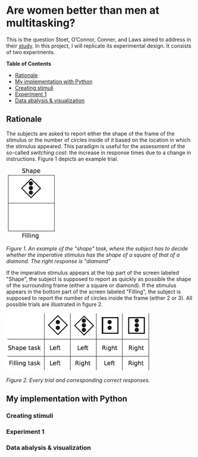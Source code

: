 # Are women better than men at multitasking?
This is the question Stoet, O’Connor, Conner, and Laws aimed to address in their [study](https://bmcpsychology.biomedcentral.com/articles/10.1186/2050-7283-1-18). In this project, I will replicate its experimental design. It consists of two experiments.

**Table of Contents**

- [Rationale](#Rationale)
- [My implementation with Python](#my-implementation-with-python)
- [Creating stimuli](#creating-stimuli)
- [Experiment 1](#experiment-1)
- [Data abalysis & visualization](#data-analysis-&-visualization)

## Rationale
The subjects are asked to report either the shape of the frame of the stimulus or the number of circles inside of it based on the location in which the stimulus appeared. This paradigm is useful for the assessment of the so-called *switching cost*: the increase in response times due to a change in instructions. Figure 1 depicts an example trial.

![Figure 1.](example_trial.png)

*Figure 1. An example of the "shape" task, where the subject has to decide whether the imperative stimulus has the shape of a square of that of a diamond. The right response is "diamond"*

If the imperative stimulus appears at the top part of the screen labeled "Shape", the subject is supposed to report as quickly as possible the shape of the surrounding frame (either a square or diamond). If the stimulus appears in the bottom part of the screen labeled "Filling", the subject is supposed to report the number of circles inside the frame (either 2 or 3). All possible trials are illustrated in figure 2.

![Figure 2.](trial_responses.png)

*Figure 2. Every trial and corresponding correct responses.*

## My implementation with Python

### Creating stimuli

### Experiment 1

### Data abalysis & visualization


